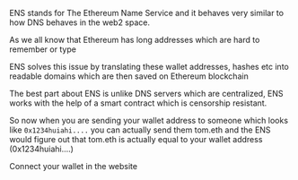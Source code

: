 ENS stands for The Ethereum Name Service and it behaves very similar to how DNS behaves in the web2 space.</br>

As we all know that Ethereum has long addresses which are hard to remember or type</br>

ENS solves this issue by translating these wallet addresses, hashes etc into readable domains which are then saved on Ethereum blockchain</br>

The best part about ENS is unlike DNS servers which are centralized, ENS works with the help of a smart contract which is censorship resistant.</br>

So now when you are sending your wallet address to someone which looks like `0x1234huiahi....` you can actually send them tom.eth and the ENS would figure out that tom.eth is actually equal to your wallet address (0x1234huiahi....)<br>

Connect your wallet in the website 
